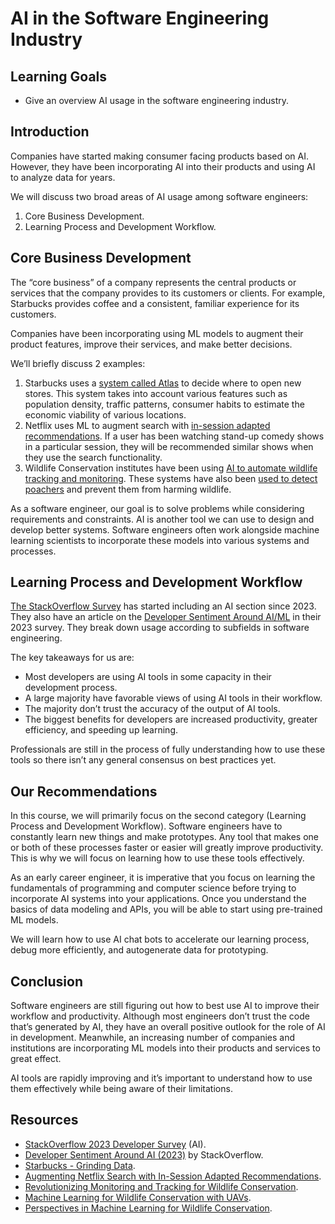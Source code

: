 # AI in the Software Engineering Industry

## Learning Goals

- Give an overview AI usage in the software engineering industry.

## Introduction

Companies have started making consumer facing products based on AI. However,
they have been incorporating AI into their products and using AI to analyze data
for years.

We will discuss two broad areas of AI usage among software engineers:

1. Core Business Development.
2. Learning Process and Development Workflow.

## Core Business Development

The “core business” of a company represents the central products or services
that the company provides to its customers or clients. For example, Starbucks
provides coffee and a consistent, familiar experience for its customers.

Companies have been incorporating using ML models to augment their product
features, improve their services, and make better decisions.

We’ll briefly discuss 2 examples:

1. Starbucks uses a
   [system called Atlas](https://d3.harvard.edu/platform-digit/submission/starbucks-grinding-data/)
   to decide where to open new stores. This system takes into account various
   features such as population density, traffic patterns, consumer habits to
   estimate the economic viability of various locations.
2. Netflix uses ML to augment search with
   [in-session adapted recommendations](https://research.netflix.com/publication/Augmenting%20Netflix%20Search%20with%20In-Session%20Adapted%20Recommendations).
   If a user has been watching stand-up comedy shows in a particular session,
   they will be recommended similar shows when they use the search
   functionality.
3. Wildlife Conservation institutes have been using
   [AI to automate wildlife tracking and monitoring](https://www.analyticsvidhya.com/blog/2023/03/wildlife-conservation-through-ai/).
   These systems have also been
   [used to detect poachers](https://teamcore.seas.harvard.edu/machine-learning-wildlife-conservation-uavs)
   and prevent them from harming wildlife.

As a software engineer, our goal is to solve problems while considering
requirements and constraints. AI is another tool we can use to design and
develop better systems. Software engineers often work alongside machine learning
scientists to incorporate these models into various systems and processes.

## Learning Process and Development Workflow

[The StackOverflow Survey](https://survey.stackoverflow.co/2023/#ai) has started
including an AI section since 2023. They also have an article on the
[Developer Sentiment Around AI/ML](https://stackoverflow.co/labs/developer-sentiment-ai-ml/#h2-how-similar-or-different-do-you-see-your-workflow-in-1-year-as-a-result-of-using-ai-tools)
in their 2023 survey. They break down usage according to subfields in software
engineering.

The key takeaways for us are:

- Most developers are using AI tools in some capacity in their development
  process.
- A large majority have favorable views of using AI tools in their workflow.
- The majority don’t trust the accuracy of the output of AI tools.
- The biggest benefits for developers are increased productivity, greater
  efficiency, and speeding up learning.

Professionals are still in the process of fully understanding how to use these
tools so there isn’t any general consensus on best practices yet.

## Our Recommendations

In this course, we will primarily focus on the second category (Learning Process
and Development Workflow). Software engineers have to constantly learn new
things and make prototypes. Any tool that makes one or both of these processes
faster or easier will greatly improve productivity. This is why we will focus on
learning how to use these tools effectively.

As an early career engineer, it is imperative that you focus on learning the
fundamentals of programming and computer science before trying to incorporate AI
systems into your applications. Once you understand the basics of data modeling
and APIs, you will be able to start using pre-trained ML models.

We will learn how to use AI chat bots to accelerate our learning process, debug
more efficiently, and autogenerate data for prototyping.

## Conclusion

Software engineers are still figuring out how to best use AI to improve their
workflow and productivity. Although most engineers don’t trust the code that’s
generated by AI, they have an overall positive outlook for the role of AI in
development. Meanwhile, an increasing number of companies and institutions are
incorporating ML models into their products and services to great effect.

AI tools are rapidly improving and it’s important to understand how to use them
effectively while being aware of their limitations.

## Resources

- [StackOverflow 2023 Developer Survey](https://survey.stackoverflow.co/2023/#ai)
  (AI).
- [Developer Sentiment Around AI (2023)](https://stackoverflow.co/labs/developer-sentiment-ai-ml/#h2-how-similar-or-different-do-you-see-your-workflow-in-1-year-as-a-result-of-using-ai-tools)
  by StackOverflow.
- [Starbucks - Grinding Data](https://d3.harvard.edu/platform-digit/submission/starbucks-grinding-data/).
- [Augmenting Netflix Search with In-Session Adapted Recommendations](https://research.netflix.com/publication/Augmenting%20Netflix%20Search%20with%20In-Session%20Adapted%20Recommendations).
- [Revolutionizing Monitoring and Tracking for Wildlife Conservation](https://www.analyticsvidhya.com/blog/2023/03/wildlife-conservation-through-ai/).
- [Machine Learning for Wildlife Conservation with UAVs](https://teamcore.seas.harvard.edu/machine-learning-wildlife-conservation-uavs).
- [Perspectives in Machine Learning for Wildlife Conservation](https://www.nature.com/articles/s41467-022-27980-y#Sec14).
